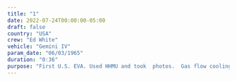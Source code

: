 ```yaml
---
title: "1"
date: 2022-07-24T00:00:00-05:00
draft: false
country: "USA"
crew: "Ed White"
vehicle: "Gemini IV"
param_date: "06/03/1965"
duration: "0:36"
purpose: "First U.S. EVA. Used HHMU and took  photos.  Gas flow cooling of 25ft umbilical overwhelmed by vehicle ingress work and helmet fogged.  Lost overglove.  Jettisoned thermal gloves and helmet sun visor"
---
```


